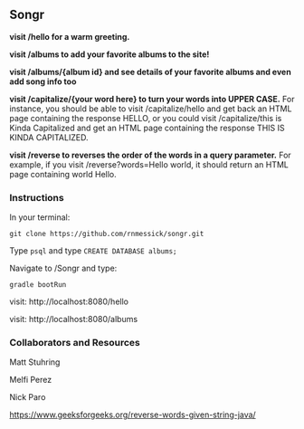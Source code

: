 ## Songr

**visit /hello for a warm greeting.**

**visit /albums to add your favorite albums to the site!**

**visit /albums/{album id} and see details of your favorite albums and even add song info too**

**visit /capitalize/{your word here} to turn your words into UPPER CASE.** For instance, you should be able to visit /capitalize/hello and get back an HTML page containing the response HELLO, or you could visit /capitalize/this is Kinda Capitalized and get an HTML page containing the response THIS IS KINDA CAPITALIZED.

**visit /reverse to reverses the order of the words in a query parameter.** For example, if you visit /reverse?words=Hello world, it should return an HTML page containing world Hello.

### Instructions

In your terminal:

`git clone https://github.com/rnmessick/songr.git`

Type `psql` and type `CREATE DATABASE albums;`

Navigate to /Songr and
type:

`gradle bootRun`

visit: http://localhost:8080/hello

visit: http://localhost:8080/albums

### Collaborators and Resources

Matt Stuhring

Melfi Perez

Nick Paro

https://www.geeksforgeeks.org/reverse-words-given-string-java/
